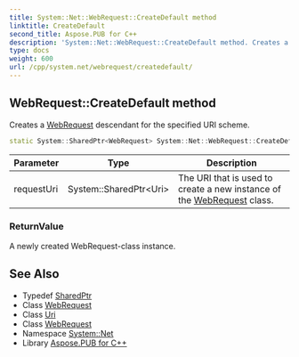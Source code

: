```yaml
---
title: System::Net::WebRequest::CreateDefault method
linktitle: CreateDefault
second_title: Aspose.PUB for C++
description: 'System::Net::WebRequest::CreateDefault method. Creates a WebRequest descendant for the specified URI scheme in C++.'
type: docs
weight: 600
url: /cpp/system.net/webrequest/createdefault/
---
```

## WebRequest::CreateDefault method


Creates a [WebRequest](../) descendant for the specified URI scheme.

```cpp
static System::SharedPtr<WebRequest> System::Net::WebRequest::CreateDefault(System::SharedPtr<Uri> requestUri)
```


| Parameter | Type | Description |
| --- | --- | --- |
| requestUri | System::SharedPtr\<Uri\> | The URI that is used to create a new instance of the [WebRequest](../) class. |

### ReturnValue

A newly created WebRequest-class instance.

## See Also

* Typedef [SharedPtr](../../../system/sharedptr/)
* Class [WebRequest](../)
* Class [Uri](../../../system/uri/)
* Class [WebRequest](../)
* Namespace [System::Net](../../)
* Library [Aspose.PUB for C++](../../../)
